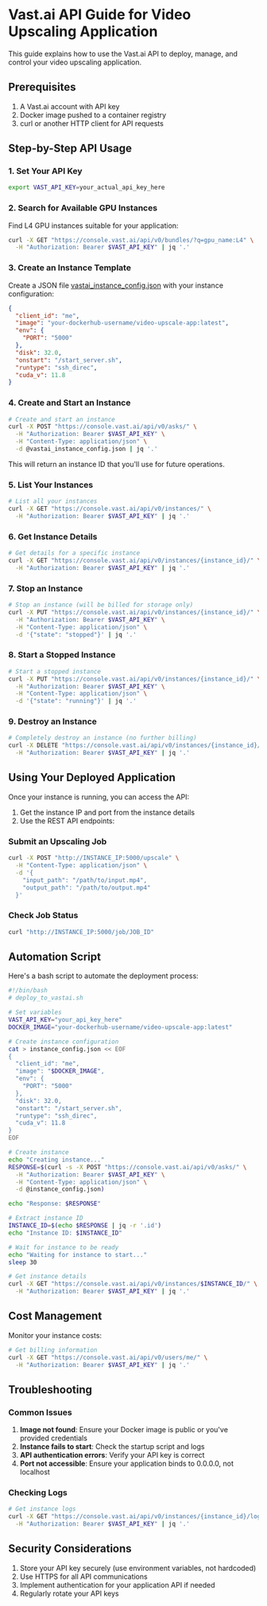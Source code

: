 # Vast.ai API Guide for Video Upscaling Application

This guide explains how to use the Vast.ai API to deploy, manage, and control your video upscaling application.

## Prerequisites

1. A Vast.ai account with API key
2. Docker image pushed to a container registry
3. curl or another HTTP client for API requests

## Step-by-Step API Usage

### 1. Set Your API Key

```bash
export VAST_API_KEY=your_actual_api_key_here
```

### 2. Search for Available GPU Instances

Find L4 GPU instances suitable for your application:

```bash
curl -X GET "https://console.vast.ai/api/v0/bundles/?q=gpu_name:L4" \
  -H "Authorization: Bearer $VAST_API_KEY" | jq '.'
```

### 3. Create an Instance Template

Create a JSON file [vastai_instance_config.json](file:///Users/igortkachenko/Downloads/aporto/upscale/vastai_instance_config.json) with your instance configuration:

```json
{
  "client_id": "me",
  "image": "your-dockerhub-username/video-upscale-app:latest",
  "env": {
    "PORT": "5000"
  },
  "disk": 32.0,
  "onstart": "/start_server.sh",
  "runtype": "ssh_direc",
  "cuda_v": 11.8
}
```

### 4. Create and Start an Instance

```bash
# Create and start an instance
curl -X POST "https://console.vast.ai/api/v0/asks/" \
  -H "Authorization: Bearer $VAST_API_KEY" \
  -H "Content-Type: application/json" \
  -d @vastai_instance_config.json | jq '.'
```

This will return an instance ID that you'll use for future operations.

### 5. List Your Instances

```bash
# List all your instances
curl -X GET "https://console.vast.ai/api/v0/instances/" \
  -H "Authorization: Bearer $VAST_API_KEY" | jq '.'
```

### 6. Get Instance Details

```bash
# Get details for a specific instance
curl -X GET "https://console.vast.ai/api/v0/instances/{instance_id}/" \
  -H "Authorization: Bearer $VAST_API_KEY" | jq '.'
```

### 7. Stop an Instance

```bash
# Stop an instance (will be billed for storage only)
curl -X PUT "https://console.vast.ai/api/v0/instances/{instance_id}/" \
  -H "Authorization: Bearer $VAST_API_KEY" \
  -H "Content-Type: application/json" \
  -d '{"state": "stopped"}' | jq '.'
```

### 8. Start a Stopped Instance

```bash
# Start a stopped instance
curl -X PUT "https://console.vast.ai/api/v0/instances/{instance_id}/" \
  -H "Authorization: Bearer $VAST_API_KEY" \
  -H "Content-Type: application/json" \
  -d '{"state": "running"}' | jq '.'
```

### 9. Destroy an Instance

```bash
# Completely destroy an instance (no further billing)
curl -X DELETE "https://console.vast.ai/api/v0/instances/{instance_id}/" \
  -H "Authorization: Bearer $VAST_API_KEY" | jq '.'
```

## Using Your Deployed Application

Once your instance is running, you can access the API:

1. Get the instance IP and port from the instance details
2. Use the REST API endpoints:

### Submit an Upscaling Job

```bash
curl -X POST "http://INSTANCE_IP:5000/upscale" \
  -H "Content-Type: application/json" \
  -d '{
    "input_path": "/path/to/input.mp4",
    "output_path": "/path/to/output.mp4"
  }'
```

### Check Job Status

```bash
curl "http://INSTANCE_IP:5000/job/JOB_ID"
```

## Automation Script

Here's a bash script to automate the deployment process:

```bash
#!/bin/bash
# deploy_to_vastai.sh

# Set variables
VAST_API_KEY="your_api_key_here"
DOCKER_IMAGE="your-dockerhub-username/video-upscale-app:latest"

# Create instance configuration
cat > instance_config.json << EOF
{
  "client_id": "me",
  "image": "$DOCKER_IMAGE",
  "env": {
    "PORT": "5000"
  },
  "disk": 32.0,
  "onstart": "/start_server.sh",
  "runtype": "ssh_direc",
  "cuda_v": 11.8
}
EOF

# Create instance
echo "Creating instance..."
RESPONSE=$(curl -s -X POST "https://console.vast.ai/api/v0/asks/" \
  -H "Authorization: Bearer $VAST_API_KEY" \
  -H "Content-Type: application/json" \
  -d @instance_config.json)

echo "Response: $RESPONSE"

# Extract instance ID
INSTANCE_ID=$(echo $RESPONSE | jq -r '.id')
echo "Instance ID: $INSTANCE_ID"

# Wait for instance to be ready
echo "Waiting for instance to start..."
sleep 30

# Get instance details
curl -X GET "https://console.vast.ai/api/v0/instances/$INSTANCE_ID/" \
  -H "Authorization: Bearer $VAST_API_KEY" | jq '.'
```

## Cost Management

Monitor your instance costs:

```bash
# Get billing information
curl -X GET "https://console.vast.ai/api/v0/users/me/" \
  -H "Authorization: Bearer $VAST_API_KEY" | jq '.'
```

## Troubleshooting

### Common Issues

1. **Image not found**: Ensure your Docker image is public or you've provided credentials
2. **Instance fails to start**: Check the startup script and logs
3. **API authentication errors**: Verify your API key is correct
4. **Port not accessible**: Ensure your application binds to 0.0.0.0, not localhost

### Checking Logs

```bash
# Get instance logs
curl -X GET "https://console.vast.ai/api/v0/instances/{instance_id}/logs/" \
  -H "Authorization: Bearer $VAST_API_KEY" | jq '.'
```

## Security Considerations

1. Store your API key securely (use environment variables, not hardcoded)
2. Use HTTPS for all API communications
3. Implement authentication for your application API if needed
4. Regularly rotate your API keys